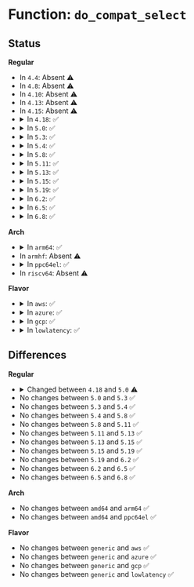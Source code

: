 # Function: <code>do_compat_select</code>

## Status
<b>Regular</b>
<ul>
<li>
In <code>4.4</code>: Absent ⚠️
</li>
<li>
In <code>4.8</code>: Absent ⚠️
</li>
<li>
In <code>4.10</code>: Absent ⚠️
</li>
<li>
In <code>4.13</code>: Absent ⚠️
</li>
<li>
In <code>4.15</code>: Absent ⚠️
</li>
<li>
<details>
<summary>In <code>4.18</code>: ✅</summary>

```c
int do_compat_select(int n, compat_ulong_t *inp, compat_ulong_t *outp, compat_ulong_t *exp, struct compat_timeval *tvp);
```

**Collision:** Unique Static

**Inline:** No

**Transformation:** False

**Instances:**

```
In fs/select.c (ffffffff812b3020)
Location: fs/select.c:1258
Inline: False
Direct callers:
  - fs/select.c:__x32_compat_sys_old_select
  - fs/select.c:__ia32_compat_sys_old_select
  - fs/select.c:__x32_compat_sys_select
  - fs/select.c:__ia32_compat_sys_select
```
**Symbols:**

```
ffffffff812b3020-ffffffff812b311d: do_compat_select (STB_LOCAL)
```
</details>
</li>
<li>
<details>
<summary>In <code>5.0</code>: ✅</summary>

```c
int do_compat_select(int n, compat_ulong_t *inp, compat_ulong_t *outp, compat_ulong_t *exp, struct old_timeval32 *tvp);
```

**Collision:** Unique Static

**Inline:** No

**Transformation:** False

**Instances:**

```
In fs/select.c (ffffffff812c80e0)
Location: fs/select.c:1270
Inline: False
Direct callers:
  - fs/select.c:__x32_compat_sys_old_select
  - fs/select.c:__ia32_compat_sys_old_select
  - fs/select.c:__x32_compat_sys_select
  - fs/select.c:__ia32_compat_sys_select
```
**Symbols:**

```
ffffffff812c80e0-ffffffff812c81dd: do_compat_select (STB_LOCAL)
```
</details>
</li>
<li>
<details>
<summary>In <code>5.3</code>: ✅</summary>

```c
int do_compat_select(int n, compat_ulong_t *inp, compat_ulong_t *outp, compat_ulong_t *exp, struct old_timeval32 *tvp);
```

**Collision:** Unique Static

**Inline:** No

**Transformation:** False

**Instances:**

```
In fs/select.c (ffffffff812e4c50)
Location: fs/select.c:1245
Inline: False
Direct callers:
  - fs/select.c:__x32_compat_sys_old_select
  - fs/select.c:__ia32_compat_sys_old_select
  - fs/select.c:__x32_compat_sys_select
  - fs/select.c:__ia32_compat_sys_select
```
**Symbols:**

```
ffffffff812e4c50-ffffffff812e4d4b: do_compat_select (STB_LOCAL)
```
</details>
</li>
<li>
<details>
<summary>In <code>5.4</code>: ✅</summary>

```c
int do_compat_select(int n, compat_ulong_t *inp, compat_ulong_t *outp, compat_ulong_t *exp, struct old_timeval32 *tvp);
```

**Collision:** Unique Static

**Inline:** No

**Transformation:** False

**Instances:**

```
In fs/select.c (ffffffff812f6670)
Location: fs/select.c:1245
Inline: False
Direct callers:
  - fs/select.c:__x32_compat_sys_old_select
  - fs/select.c:__ia32_compat_sys_old_select
  - fs/select.c:__x32_compat_sys_select
  - fs/select.c:__ia32_compat_sys_select
```
**Symbols:**

```
ffffffff812f6670-ffffffff812f676b: do_compat_select (STB_LOCAL)
```
</details>
</li>
<li>
<details>
<summary>In <code>5.8</code>: ✅</summary>

```c
int do_compat_select(int n, compat_ulong_t *inp, compat_ulong_t *outp, compat_ulong_t *exp, struct old_timeval32 *tvp);
```

**Collision:** Unique Static

**Inline:** No

**Transformation:** False

**Instances:**

```
In fs/select.c (ffffffff8132e520)
Location: fs/select.c:1255
Inline: False
Direct callers:
  - fs/select.c:__x32_compat_sys_old_select
  - fs/select.c:__ia32_compat_sys_old_select
  - fs/select.c:__x32_compat_sys_select
  - fs/select.c:__ia32_compat_sys_select
```
**Symbols:**

```
ffffffff8132e520-ffffffff8132e696: do_compat_select (STB_LOCAL)
```
</details>
</li>
<li>
<details>
<summary>In <code>5.11</code>: ✅</summary>

```c
int do_compat_select(int n, compat_ulong_t *inp, compat_ulong_t *outp, compat_ulong_t *exp, struct old_timeval32 *tvp);
```

**Collision:** Unique Static

**Inline:** No

**Transformation:** False

**Instances:**

```
In fs/select.c (ffffffff81339db0)
Location: fs/select.c:1261
Inline: False
Direct callers:
  - fs/select.c:__x32_compat_sys_old_select
  - fs/select.c:__ia32_compat_sys_old_select
  - fs/select.c:__x32_compat_sys_select
  - fs/select.c:__ia32_compat_sys_select
```
**Symbols:**

```
ffffffff81339db0-ffffffff81339f26: do_compat_select (STB_LOCAL)
```
</details>
</li>
<li>
<details>
<summary>In <code>5.13</code>: ✅</summary>

```c
int do_compat_select(int n, compat_ulong_t *inp, compat_ulong_t *outp, compat_ulong_t *exp, struct old_timeval32 *tvp);
```

**Collision:** Unique Static

**Inline:** No

**Transformation:** False

**Instances:**

```
In fs/select.c (ffffffff81340360)
Location: fs/select.c:1261
Inline: False
Direct callers:
  - fs/select.c:__x32_compat_sys_old_select
  - fs/select.c:__ia32_compat_sys_old_select
  - fs/select.c:__x32_compat_sys_select
  - fs/select.c:__ia32_compat_sys_select
```
**Symbols:**

```
ffffffff81340360-ffffffff813404d3: do_compat_select (STB_LOCAL)
```
</details>
</li>
<li>
<details>
<summary>In <code>5.15</code>: ✅</summary>

```c
int do_compat_select(int n, compat_ulong_t *inp, compat_ulong_t *outp, compat_ulong_t *exp, struct old_timeval32 *tvp);
```

**Collision:** Unique Static

**Inline:** No

**Transformation:** False

**Instances:**

```
In fs/select.c (ffffffff8138dd30)
Location: fs/select.c:1264
Inline: False
Direct callers:
  - fs/select.c:__x64_compat_sys_old_select
  - fs/select.c:__ia32_compat_sys_old_select
  - fs/select.c:__x64_compat_sys_select
  - fs/select.c:__ia32_compat_sys_select
```
**Symbols:**

```
ffffffff8138dd30-ffffffff8138dea3: do_compat_select (STB_LOCAL)
```
</details>
</li>
<li>
<details>
<summary>In <code>5.19</code>: ✅</summary>

```c
int do_compat_select(int n, compat_ulong_t *inp, compat_ulong_t *outp, compat_ulong_t *exp, struct old_timeval32 *tvp);
```

**Collision:** Unique Static

**Inline:** No

**Transformation:** False

**Instances:**

```
In fs/select.c (ffffffff8140f0b0)
Location: fs/select.c:1265
Inline: False
Direct callers:
  - fs/select.c:__ia32_compat_sys_old_select
  - fs/select.c:__ia32_compat_sys_select
```
**Symbols:**

```
ffffffff8140f0b0-ffffffff8140f22c: do_compat_select (STB_LOCAL)
```
</details>
</li>
<li>
<details>
<summary>In <code>6.2</code>: ✅</summary>

```c
int do_compat_select(int n, compat_ulong_t *inp, compat_ulong_t *outp, compat_ulong_t *exp, struct old_timeval32 *tvp);
```

**Collision:** Unique Static

**Inline:** No

**Transformation:** False

**Instances:**

```
In fs/select.c (ffffffff81499c60)
Location: fs/select.c:1265
Inline: False
Direct callers:
  - fs/select.c:__ia32_compat_sys_old_select
  - fs/select.c:__ia32_compat_sys_select
```
**Symbols:**

```
ffffffff81499c60-ffffffff81499ddc: do_compat_select (STB_LOCAL)
```
</details>
</li>
<li>
<details>
<summary>In <code>6.5</code>: ✅</summary>

```c
int do_compat_select(int n, compat_ulong_t *inp, compat_ulong_t *outp, compat_ulong_t *exp, struct old_timeval32 *tvp);
```

**Collision:** Unique Static

**Inline:** No

**Transformation:** False

**Instances:**

```
In fs/select.c (ffffffff814ced30)
Location: fs/select.c:1265
Inline: False
Direct callers:
  - fs/select.c:__ia32_compat_sys_old_select
  - fs/select.c:__ia32_compat_sys_select
```
**Symbols:**

```
ffffffff814ced30-ffffffff814ceeac: do_compat_select (STB_LOCAL)
```
</details>
</li>
<li>
<details>
<summary>In <code>6.8</code>: ✅</summary>

```c
int do_compat_select(int n, compat_ulong_t *inp, compat_ulong_t *outp, compat_ulong_t *exp, struct old_timeval32 *tvp);
```

**Collision:** Unique Static

**Inline:** No

**Transformation:** False

**Instances:**

```
In fs/select.c (ffffffff81501670)
Location: fs/select.c:1265
Inline: False
Direct callers:
  - fs/select.c:__ia32_compat_sys_old_select
  - fs/select.c:__ia32_compat_sys_select
```
**Symbols:**

```
ffffffff81501670-ffffffff815017ec: do_compat_select (STB_LOCAL)
```
</details>
</li>
</ul>
<b>Arch</b>
<ul>
<li>
<details>
<summary>In <code>arm64</code>: ✅</summary>

```c
int do_compat_select(int n, compat_ulong_t *inp, compat_ulong_t *outp, compat_ulong_t *exp, struct old_timeval32 *tvp);
```

**Collision:** Unique Static

**Inline:** No

**Transformation:** False

**Instances:**

```
In fs/select.c (ffff8000103a3948)
Location: fs/select.c:1245
Inline: False
Direct callers:
  - fs/select.c:__arm64_compat_sys_old_select
  - fs/select.c:__arm64_compat_sys_select
```
**Symbols:**

```
ffff8000103a3948-ffff8000103a3a60: do_compat_select (STB_LOCAL)
```
</details>
</li>
<li>
In <code>armhf</code>: Absent ⚠️
</li>
<li>
<details>
<summary>In <code>ppc64el</code>: ✅</summary>

```c
int do_compat_select(int n, compat_ulong_t *inp, compat_ulong_t *outp, compat_ulong_t *exp, struct old_timeval32 *tvp);
```

**Collision:** Unique Static

**Inline:** No

**Transformation:** False

**Instances:**

```
In fs/select.c (c00000000049d7d0)
Location: fs/select.c:1245
Inline: False
Direct callers:
  - fs/select.c:__se_compat_sys_old_select
  - fs/select.c:__se_compat_sys_select
```
**Symbols:**

```
c00000000049d7d0-c00000000049d938: do_compat_select (STB_LOCAL)
```
</details>
</li>
<li>
In <code>riscv64</code>: Absent ⚠️
</li>
</ul>
<b>Flavor</b>
<ul>
<li>
<details>
<summary>In <code>aws</code>: ✅</summary>

```c
int do_compat_select(int n, compat_ulong_t *inp, compat_ulong_t *outp, compat_ulong_t *exp, struct old_timeval32 *tvp);
```

**Collision:** Unique Static

**Inline:** No

**Transformation:** False

**Instances:**

```
In fs/select.c (ffffffff812eec50)
Location: fs/select.c:1245
Inline: False
Direct callers:
  - fs/select.c:__x32_compat_sys_old_select
  - fs/select.c:__ia32_compat_sys_old_select
  - fs/select.c:__x32_compat_sys_select
  - fs/select.c:__ia32_compat_sys_select
```
**Symbols:**

```
ffffffff812eec50-ffffffff812eed4b: do_compat_select (STB_LOCAL)
```
</details>
</li>
<li>
<details>
<summary>In <code>azure</code>: ✅</summary>

```c
int do_compat_select(int n, compat_ulong_t *inp, compat_ulong_t *outp, compat_ulong_t *exp, struct old_timeval32 *tvp);
```

**Collision:** Unique Static

**Inline:** No

**Transformation:** False

**Instances:**

```
In fs/select.c (ffffffff812df880)
Location: fs/select.c:1245
Inline: False
Direct callers:
  - fs/select.c:__x32_compat_sys_old_select
  - fs/select.c:__ia32_compat_sys_old_select
  - fs/select.c:__x32_compat_sys_select
  - fs/select.c:__ia32_compat_sys_select
```
**Symbols:**

```
ffffffff812df880-ffffffff812df97b: do_compat_select (STB_LOCAL)
```
</details>
</li>
<li>
<details>
<summary>In <code>gcp</code>: ✅</summary>

```c
int do_compat_select(int n, compat_ulong_t *inp, compat_ulong_t *outp, compat_ulong_t *exp, struct old_timeval32 *tvp);
```

**Collision:** Unique Static

**Inline:** No

**Transformation:** False

**Instances:**

```
In fs/select.c (ffffffff812eca60)
Location: fs/select.c:1245
Inline: False
Direct callers:
  - fs/select.c:__x32_compat_sys_old_select
  - fs/select.c:__ia32_compat_sys_old_select
  - fs/select.c:__x32_compat_sys_select
  - fs/select.c:__ia32_compat_sys_select
```
**Symbols:**

```
ffffffff812eca60-ffffffff812ecb5b: do_compat_select (STB_LOCAL)
```
</details>
</li>
<li>
<details>
<summary>In <code>lowlatency</code>: ✅</summary>

```c
int do_compat_select(int n, compat_ulong_t *inp, compat_ulong_t *outp, compat_ulong_t *exp, struct old_timeval32 *tvp);
```

**Collision:** Unique Static

**Inline:** No

**Transformation:** False

**Instances:**

```
In fs/select.c (ffffffff812fda60)
Location: fs/select.c:1245
Inline: False
Direct callers:
  - fs/select.c:__x32_compat_sys_old_select
  - fs/select.c:__ia32_compat_sys_old_select
  - fs/select.c:__x32_compat_sys_select
  - fs/select.c:__ia32_compat_sys_select
```
**Symbols:**

```
ffffffff812fda60-ffffffff812fdb5b: do_compat_select (STB_LOCAL)
```
</details>
</li>
</ul>

## Differences
<b>Regular</b>
<ul>
<li>
<details>
<summary>Changed between <code>4.18</code> and <code>5.0</code> ⚠️</summary>
<ul>
<li>
<b>Param type changed. </b>
<code>struct compat_timeval *tvp</code> ➡️ <code>struct old_timeval32 *tvp</code>
</li>
</ul>
</details>
</li>
<li>
No changes between <code>5.0</code> and <code>5.3</code> ✅
</li>
<li>
No changes between <code>5.3</code> and <code>5.4</code> ✅
</li>
<li>
No changes between <code>5.4</code> and <code>5.8</code> ✅
</li>
<li>
No changes between <code>5.8</code> and <code>5.11</code> ✅
</li>
<li>
No changes between <code>5.11</code> and <code>5.13</code> ✅
</li>
<li>
No changes between <code>5.13</code> and <code>5.15</code> ✅
</li>
<li>
No changes between <code>5.15</code> and <code>5.19</code> ✅
</li>
<li>
No changes between <code>5.19</code> and <code>6.2</code> ✅
</li>
<li>
No changes between <code>6.2</code> and <code>6.5</code> ✅
</li>
<li>
No changes between <code>6.5</code> and <code>6.8</code> ✅
</li>
</ul>
<b>Arch</b>
<ul>
<li>
No changes between <code>amd64</code> and <code>arm64</code> ✅
</li>
<li>
No changes between <code>amd64</code> and <code>ppc64el</code> ✅
</li>
</ul>
<b>Flavor</b>
<ul>
<li>
No changes between <code>generic</code> and <code>aws</code> ✅
</li>
<li>
No changes between <code>generic</code> and <code>azure</code> ✅
</li>
<li>
No changes between <code>generic</code> and <code>gcp</code> ✅
</li>
<li>
No changes between <code>generic</code> and <code>lowlatency</code> ✅
</li>
</ul>
